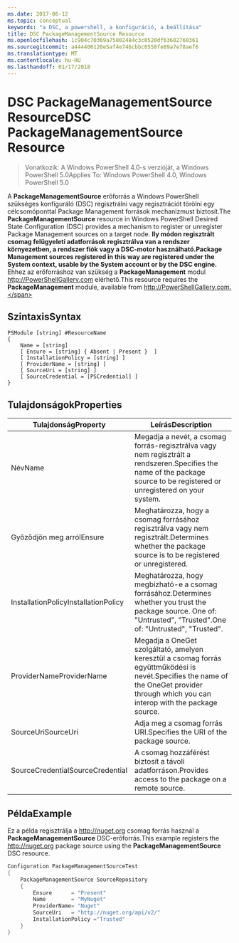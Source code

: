 ```yaml
---
ms.date: 2017-06-12
ms.topic: conceptual
keywords: "a DSC, a powershell, a konfiguráció, a beállítása"
title: DSC PackageManagementSource Resource
ms.openlocfilehash: 1c904c70369a75802484c3c0520df63602760361
ms.sourcegitcommit: a444406120e5af4e746cbbc0558fe89a7e78aef6
ms.translationtype: MT
ms.contentlocale: hu-HU
ms.lasthandoff: 01/17/2018
---
```

# <a name="dsc-packagemanagementsource-resource"></a><span data-ttu-id="8f43d-103">DSC PackageManagementSource Resource</span><span class="sxs-lookup"><span data-stu-id="8f43d-103">DSC PackageManagementSource Resource</span></span>

> <span data-ttu-id="8f43d-104">Vonatkozik: A Windows PowerShell 4.0-s verzióját, a Windows PowerShell 5.0</span><span class="sxs-lookup"><span data-stu-id="8f43d-104">Applies To: Windows PowerShell 4.0, Windows PowerShell 5.0</span></span>

<span data-ttu-id="8f43d-105">A **PackageManagementSource** erőforrás a Windows PowerShell szükséges konfiguráló (DSC) regisztrálni vagy regisztrációt törölni egy célcsomóponttal Package Management források mechanizmust biztosít.</span><span class="sxs-lookup"><span data-stu-id="8f43d-105">The **PackageManagementSource** resource in Windows PowerShell Desired State Configuration (DSC) provides a mechanism to register or unregister Package Management sources on a target node.</span></span> <span data-ttu-id="8f43d-106">**Ily módon regisztrált csomag felügyeleti adatforrások regisztrálva van a rendszer környezetben, a rendszer fiók vagy a DSC-motor használható.**</span><span class="sxs-lookup"><span data-stu-id="8f43d-106">**Package Management sources registered in this way are registered under the System context, usable by the System account or by the DSC engine.**</span></span> <span data-ttu-id="8f43d-107">Ehhez az erőforráshoz van szükség a **PackageManagement** modul http://PowerShellGallery.com elérhető.</span><span class="sxs-lookup"><span data-stu-id="8f43d-107">This resource requires the **PackageManagement** module, available from http://PowerShellGallery.com.</span></span>

## <a name="syntax"></a><span data-ttu-id="8f43d-108">Szintaxis</span><span class="sxs-lookup"><span data-stu-id="8f43d-108">Syntax</span></span>

```
PSModule [string] #ResourceName
{
    Name = [string]
    [ Ensure = [string] { Absent | Present }  ]
    [ InstallationPolicy = [string] ]
    [ ProviderName = [string] ]
    [ SourceUri = [string] ]
    [ SourceCredential = [PSCredential] ]
}
```

## <a name="properties"></a><span data-ttu-id="8f43d-109">Tulajdonságok</span><span class="sxs-lookup"><span data-stu-id="8f43d-109">Properties</span></span>
|  <span data-ttu-id="8f43d-110">Tulajdonság</span><span class="sxs-lookup"><span data-stu-id="8f43d-110">Property</span></span>  |  <span data-ttu-id="8f43d-111">Leírás</span><span class="sxs-lookup"><span data-stu-id="8f43d-111">Description</span></span>   | 
|---|---| 
| <span data-ttu-id="8f43d-112">Név</span><span class="sxs-lookup"><span data-stu-id="8f43d-112">Name</span></span>| <span data-ttu-id="8f43d-113">Megadja a nevét, a csomag forrás-regisztrálva vagy nem regisztrált a rendszeren.</span><span class="sxs-lookup"><span data-stu-id="8f43d-113">Specifies the name of the package source to be registered or unregistered on your system.</span></span>| 
| <span data-ttu-id="8f43d-114">Győződjön meg arról</span><span class="sxs-lookup"><span data-stu-id="8f43d-114">Ensure</span></span>| <span data-ttu-id="8f43d-115">Meghatározza, hogy a csomag forrásához regisztrálva vagy nem regisztrált.</span><span class="sxs-lookup"><span data-stu-id="8f43d-115">Determines whether the package source is to be registered or unregistered.</span></span>| 
| <span data-ttu-id="8f43d-116">InstallationPolicy</span><span class="sxs-lookup"><span data-stu-id="8f43d-116">InstallationPolicy</span></span>| <span data-ttu-id="8f43d-117">Meghatározza, hogy megbízható-e a csomag forrásához.</span><span class="sxs-lookup"><span data-stu-id="8f43d-117">Determines whether you trust the package source.</span></span> <span data-ttu-id="8f43d-118">One of: "Untrusted", "Trusted".</span><span class="sxs-lookup"><span data-stu-id="8f43d-118">One of: "Untrusted", "Trusted".</span></span>| 
| <span data-ttu-id="8f43d-119">ProviderName</span><span class="sxs-lookup"><span data-stu-id="8f43d-119">ProviderName</span></span>| <span data-ttu-id="8f43d-120">Megadja a OneGet szolgáltató, amelyen keresztül a csomag forrás együttműködési is nevét.</span><span class="sxs-lookup"><span data-stu-id="8f43d-120">Specifies the name of the OneGet provider through which you can interop with the package source.</span></span>| 
| <span data-ttu-id="8f43d-121">SourceUri</span><span class="sxs-lookup"><span data-stu-id="8f43d-121">SourceUri</span></span>| <span data-ttu-id="8f43d-122">Adja meg a csomag forrás URI.</span><span class="sxs-lookup"><span data-stu-id="8f43d-122">Specifies the URI of the package source.</span></span>| 
| <span data-ttu-id="8f43d-123">SourceCredential</span><span class="sxs-lookup"><span data-stu-id="8f43d-123">SourceCredential</span></span>| <span data-ttu-id="8f43d-124">A csomag hozzáférést biztosít a távoli adatforráson.</span><span class="sxs-lookup"><span data-stu-id="8f43d-124">Provides access to the package on a remote source.</span></span>| 

## <a name="example"></a><span data-ttu-id="8f43d-125">Példa</span><span class="sxs-lookup"><span data-stu-id="8f43d-125">Example</span></span>

<span data-ttu-id="8f43d-126">Ez a példa regisztrálja a http://nuget.org csomag forrás használ a **PackageManagementSource** DSC-erőforrás.</span><span class="sxs-lookup"><span data-stu-id="8f43d-126">This example registers the http://nuget.org package source using the **PackageManagementSource** DSC resource.</span></span>

```powershell
Configuration PackageManagementSourceTest
{    
    PackageManagementSource SourceRepository
    {
        Ensure      = "Present" 
        Name        = "MyNuget" 
        ProviderName= "Nuget" 
        SourceUri   = "http://nuget.org/api/v2/"   
        InstallationPolicy ="Trusted" 
    }
}
```

